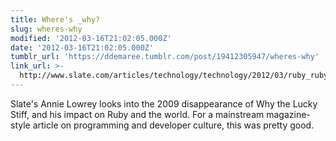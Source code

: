 ```yaml
---
title: Where's _why?
slug: wheres-why
modified: '2012-03-16T21:02:05.000Z'
date: '2012-03-16T21:02:05.000Z'
tumblr_url: 'https://ddemaree.tumblr.com/post/19412305947/wheres-why'
link_url: >-
  http://www.slate.com/articles/technology/technology/2012/03/ruby_ruby_on_rails_and__why_the_disappearance_of_one_of_the_world_s_most_beloved_computer_programmers_.single.html
---
```

Slate's Annie Lowrey looks into the 2009 disappearance of Why the Lucky Stiff, and his impact on Ruby and the world. For a mainstream magazine-style article on programming and developer culture, this was pretty good.
